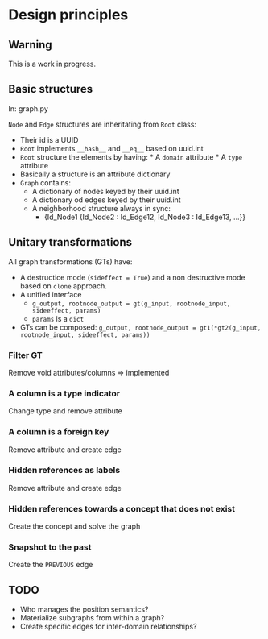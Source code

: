 # Design principles

## Warning

This is a work in  progress.

## Basic structures

In: graph.py

``Node`` and ``Edge`` structures are inheritating from ``Root`` class:

  *  Their id is a UUID
  *  ``Root`` implements ``__hash__`` and ``__eq__`` based on uuid.int
  *  ``Root`` structure the elements by having:
    *  A ``domain`` attribute
    *  A ``type`` attribute
  * Basically a structure is an attribute dictionary
  * ``Graph`` contains:
    * A dictionary of nodes keyed by their uuid.int
    * A dictionary od edges keyed by their uuid.int
    * A neighborhood structure always in sync:
      * {Id_Node1 {Id_Node2 : Id_Edge12, Id_Node3 : Id_Edge13, ...}}

## Unitary transformations

All graph transformations (GTs) have:

  * A destructice mode (``sideffect = True``) and a non destructive mode based on ``clone`` approach.
  * A unified interface
    * ``g_output, rootnode_output = gt(g_input, rootnode_input, sideeffect, params)``
    * ``params`` is a ``dict``
  * GTs can be composed: ``g_output, rootnode_output = gt1(*gt2(g_input, rootnode_input, sideeffect, params))``

### Filter GT

Remove void attributes/columns => implemented

### A column is a type indicator

Change type and remove attribute

### A column is a foreign key

Remove attribute and create edge

### Hidden references as labels

Remove attribute and create edge

### Hidden references towards a concept that does not exist

Create the concept and solve the graph

### Snapshot to the past

Create the ``PREVIOUS`` edge

## TODO

  * Who manages the position semantics?
  * Materialize subgraphs from within a graph?
  * Create specific edges for inter-domain relationships?

